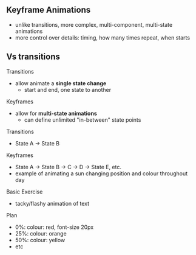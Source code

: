 ## Keyframe Animations

- unlike transitions, more complex, multi-component, multi-state animations
- more control over details: timing, how many times repeat, when starts

## Vs transitions

Transitions
- allow animate a **single state change**
  - start and end, one state to another

Keyframes
- allow for **multi-state animations**
  - can define unlimited "in-between" state points

Transitions
- State A -> State B

Keyframes
- State A -> State B -> C -> D -> State E, etc.
- example of animating a sun changing position and colour throughout day

Basic Exercise
- tacky/flashy animation of text

Plan
- 0%: colour: red, font-size 20px
- 25%: colour: orange
- 50%: colour: yellow
- etc